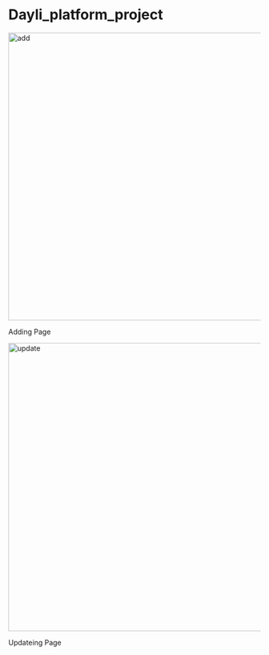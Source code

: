 # Dayli_platform_project

<img width="575" alt="add" src="https://github.com/alisabourii/Dayli_platform_project/assets/72344723/30dd7501-5750-4b5b-8c9a-8cf69af03d77">


Adding Page


<img width="576" alt="update" src="https://github.com/alisabourii/Dayli_platform_project/assets/72344723/26a9d3bc-6c29-4fb7-a6b3-3b3c17e869c6">


Updateing Page

